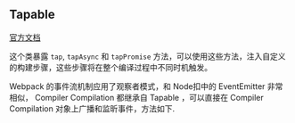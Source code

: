 ## Tapable

[官方文档](https://www.webpackjs.com/api/plugins/#tapable)

这个类暴露 `tap`, `tapAsync` 和 `tapPromise` 方法，可以使用这些方法，注入自定义的构建步骤，这些步骤将在整个编译过程中不同时机触发。



Webpack 的事件流机制应用了观察者模式，和 Node扣中的 EventEmitter 非常相似， Compiler Compilation 都继承自 Tapable ，可以直接在 Compiler Compilation 对象上广播和监昕事件，方法如下.